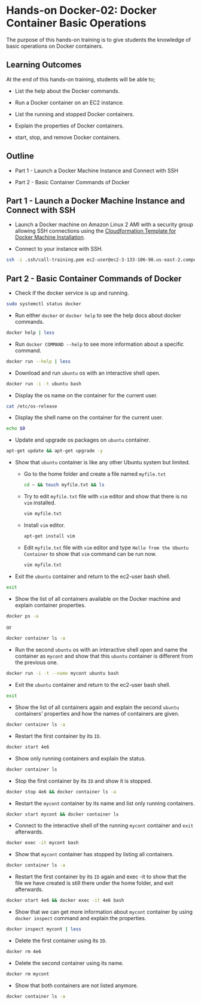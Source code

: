 # Hands-on Docker-02: Docker Container Basic Operations

The purpose of this hands-on training is to give students the knowledge of basic operations on Docker containers.

## Learning Outcomes

At the end of this hands-on training, students will be able to;

- List the help about the Docker commands.

- Run a Docker container on an EC2 instance.

- List the running and stopped Docker containers.

- Explain the properties of Docker containers.

- start, stop, and remove Docker containers.

## Outline

- Part 1 - Launch a Docker Machine Instance and Connect with SSH

- Part 2 - Basic Container Commands of Docker

## Part 1 - Launch a Docker Machine Instance and Connect with SSH

- Launch a Docker machine on Amazon Linux 2 AMI with a security group allowing SSH connections using the [Cloudformation Template for Docker Machine Installation](../S1A-docker-01-installing-on-ec2-linux2/docker-installation-template.yml).

- Connect to your instance with SSH.

```bash
ssh -i .ssh/call-training.pem ec2-user@ec2-3-133-106-98.us-east-2.compute.amazonaws.com
```

## Part 2 - Basic Container Commands of Docker

- Check if the docker service is up and running.

```bash
sudo systemctl status docker
```

- Run either `docker` or `docker help` to see the help docs about docker commands.

```bash
docker help | less
```

- Run `docker COMMAND --help` to see more information about a specific command.

```bash
docker run --help | less
```

- Download and run `ubuntu` os with an interactive shell open.

```bash
docker run -i -t ubuntu bash
```

- Display the os name on the container for the current user.

```bash
cat /etc/os-release
```

- Display the shell name on the container for the current user.

```bash
echo $0
```

- Update and upgrade os packages on `ubuntu` container.

```bash
apt-get update && apt-get upgrade -y
```

- Show that `ubuntu` container is like any other Ubuntu system but limited.

  - Go to the home folder and create a file named `myfile.txt`

    ```bash
    cd ~ && touch myfile.txt && ls
    ```

  - Try to edit `myfile.txt` file with `vim` editor and show that there is no `vim` installed.

    ```bash
    vim myfile.txt
    ```

  - Install `vim` editor.

    ```bash
    apt-get install vim
    ```

  - Edit `myfile.txt` file with `vim` editor and type `Hello from the Ubuntu Container` to show that `vim` command can be run now.

    ```bash
    vim myfile.txt
    ```

- Exit the `ubuntu` container and return to the ec2-user bash shell.

```bash
exit
```

- Show the list of all containers available on the Docker machine and explain container properties.

```bash
docker ps -a
```

or

```bash
docker container ls -a
```

- Run the second `ubuntu` os with an interactive shell open and name the container as `mycont` and show that this `ubuntu` container is different from the previous one.

```bash
docker run -i -t --name mycont ubuntu bash
```

- Exit the `ubuntu` container and return to the ec2-user bash shell.

```bash
exit
```

- Show the list of all containers again and explain the second `ubuntu` containers' properties and how the names of containers are given.

```bash
docker container ls -a
```

- Restart the first container by its `ID`.

```bash
docker start 4e6
```

- Show only running containers and explain the status.

```bash
docker container ls
```

- Stop the first container by its `ID` and show it is stopped.

```bash
docker stop 4e6 && docker container ls -a
```

- Restart the `mycont` container by its name and list only running containers.

```bash
docker start mycont && docker container ls
```

- Connect to the interactive shell of the running `mycont` container and `exit` afterwards.

```bash
docker exec -it mycont bash
```

- Show that `mycont` container has stopped by listing all containers.

```bash
docker container ls -a
```

- Restart the first container by its `ID` again and exec -it to show that the file we have created is still there under the home folder, and exit afterwards.

```bash
docker start 4e6 && docker exec -it 4e6 bash
```

- Show that we can get more information about `mycont` container by using `docker inspect` command and explain the properties.

```bash
docker inspect mycont | less
```

- Delete the first container using its `ID`.

```bash
docker rm 4e6
```

- Delete the second container using its name.

```bash
docker rm mycont
```

- Show that both containers are not listed anymore.

```bash
docker container ls -a
```
